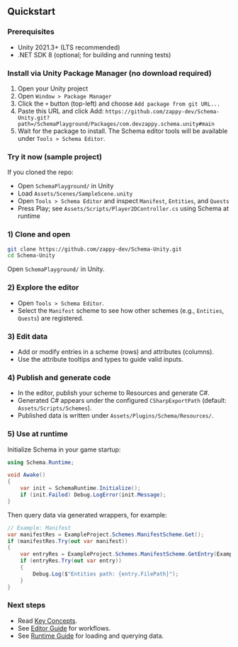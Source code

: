 ## Quickstart

### Prerequisites
- Unity 2021.3+ (LTS recommended)
- .NET SDK 8 (optional; for building and running tests)

### Install via Unity Package Manager (no download required)
1) Open your Unity project
2) Open `Window > Package Manager`
3) Click the `+` button (top-left) and choose `Add package from git URL...`
4) Paste this URL and click Add:
   `https://github.com/zappy-dev/Schema-Unity.git?path=/SchemaPlayground/Packages/com.devzappy.schema.unity#main`
5) Wait for the package to install. The Schema editor tools will be available under `Tools > Schema Editor`.

### Try it now (sample project)
If you cloned the repo:
- Open `SchemaPlayground/` in Unity
- Load `Assets/Scenes/SampleScene.unity`
- Open `Tools > Schema Editor` and inspect `Manifest`, `Entities`, and `Quests`
- Press Play; see `Assets/Scripts/Player2DController.cs` using Schema at runtime

### 1) Clone and open
```bash
git clone https://github.com/zappy-dev/Schema-Unity.git
cd Schema-Unity
```
Open `SchemaPlayground/` in Unity.

### 2) Explore the editor
- Open `Tools > Schema Editor`.
- Select the `Manifest` scheme to see how other schemes (e.g., `Entities`, `Quests`) are registered.

### 3) Edit data
- Add or modify entries in a scheme (rows) and attributes (columns).
- Use the attribute tooltips and types to guide valid inputs.

### 4) Publish and generate code
- In the editor, publish your scheme to Resources and generate C#.
- Generated C# appears under the configured `CSharpExportPath` (default: `Assets/Scripts/Schemes`).
- Published data is written under `Assets/Plugins/Schema/Resources/`.

### 5) Use at runtime
Initialize Schema in your game startup:
```csharp
using Schema.Runtime;

void Awake()
{
    var init = SchemaRuntime.Initialize();
    if (init.Failed) Debug.LogError(init.Message);
}
```
Then query data via generated wrappers, for example:
```csharp
// Example: Manifest
var manifestRes = ExampleProject.Schemes.ManifestScheme.Get();
if (manifestRes.Try(out var manifest))
{
    var entryRes = ExampleProject.Schemes.ManifestScheme.GetEntry(ExampleProject.Schemes.ManifestScheme.Ids.ENTITIES);
    if (entryRes.Try(out var entry))
    {
        Debug.Log($"Entities path: {entry.FilePath}");
    }
}
```

### Next steps
- Read [Key Concepts](KeyConcepts.md).
- See [Editor Guide](EditorGuide.md) for workflows.
- See [Runtime Guide](RuntimeGuide.md) for loading and querying data.


